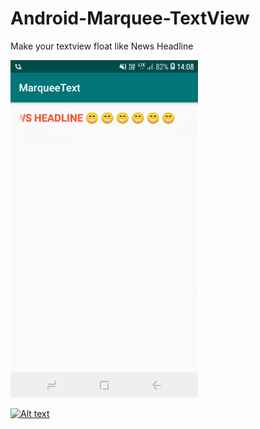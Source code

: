 # Android-Marquee-TextView
Make your textview float like News Headline

<img src="video/screen.gif" width="300" height="540" />

[![Alt text](https://img.youtube.com/vi/VID/0.jpg)](https://www.youtube.com/watch?v=VID)

